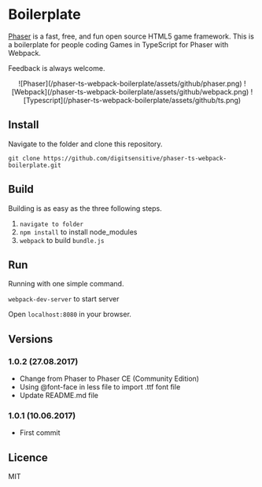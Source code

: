 # Boilerplate

[Phaser](https://github.com/photonstorm/phaser) is a fast, free, and fun open source HTML5 game framework. This is a boilerplate for people coding Games in TypeScript for Phaser with Webpack.

Feedback is always welcome.

<center>
![Phaser](/phaser-ts-webpack-boilerplate/assets/github/phaser.png)
![Webpack](/phaser-ts-webpack-boilerplate/assets/github/webpack.png)
![Typescript](/phaser-ts-webpack-boilerplate/assets/github/ts.png)
</center>

## Install

Navigate to the folder and clone this repository.

`git clone https://github.com/digitsensitive/phaser-ts-webpack-boilerplate.git`

## Build

Building is as easy as the three following steps.

1. `navigate to folder`
2. `npm install` to install node_modules
3. `webpack` to build `bundle.js`

## Run

Running with one simple command.

`webpack-dev-server` to start server

Open `localhost:8080` in your browser.

## Versions

### 1.0.2 (27.08.2017)
- Change from Phaser to Phaser CE (Community Edition)
- Using @font-face in less file to import .ttf font file
- Update README.md file

### 1.0.1 (10.06.2017)
- First commit

## Licence
MIT
